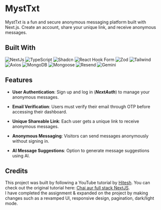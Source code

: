 # MystTxt

MystTxt is a fun and secure anonymous messaging platform built with Next.js. Create an account, share your unique link, and receive anonymous messages.

## Built With

![NextJs](https://img.shields.io/badge/Next.js-000000.svg?style=for-the-badge&logo=nextdotjs&logoColor=white)
![TypeScript](https://img.shields.io/badge/TypeScript-3178C6.svg?style=for-the-badge&logo=TypeScript&logoColor=white)
![Shadcn](https://img.shields.io/badge/shadcn/ui-000000.svg?style=for-the-badge&logo=shadcn/ui&logoColor=white)
![React Hook Form](https://img.shields.io/badge/React%20Hook%20Form-EC5990.svg?style=for-the-badge&logo=React-Hook-Form&logoColor=white)
![Zod](https://img.shields.io/badge/Zod-3E67B1.svg?style=for-the-badge&logo=Zod&logoColor=white)
![Tailwind](https://img.shields.io/badge/Tailwind%20CSS-06B6D4.svg?style=for-the-badge&logo=Tailwind-CSS&logoColor=white)
![Axios](https://img.shields.io/badge/Axios-5A29E4.svg?style=for-the-badge&logo=Axios&logoColor=white)
![MongoDB](https://img.shields.io/badge/MongoDB-47A248.svg?style=for-the-badge&logo=MongoDB&logoColor=white)
![Mongoose](https://img.shields.io/badge/Mongoose-880000.svg?style=for-the-badge&logo=Mongoose&logoColor=white)
![Resend](https://img.shields.io/badge/Resend-000000.svg?style=for-the-badge&logo=Resend&logoColor=white)
![Gemini](https://img.shields.io/badge/Google%20Gemini-8E75B2.svg?style=for-the-badge&logo=Google-Gemini&logoColor=white)

## Features

- **User Authentication**: Sign up and log in (**_NextAuth_**) to manage your anonymous messages.

- **Email Verification**: Users must verify their email through OTP before accessing their dashboard.

- **Unique Shareable Link**: Each user gets a unique link to receive anonymous messages.

- **Anonymous Messaging**: Visitors can send messages anonymously without signing in.

- **AI Message Suggestions**: Option to generate message suggestions using AI.

## Credits

This project was built by following a YouTube tutorial by [Hitesh](https://github.com/hiteshchoudhary). You can check out the original tutorial here: [Chai aur full stack NextJS](https://youtube.com/playlist?list=PLu71SKxNbfoBAaWGtn9GA2PTw0HO0tXzq&si=4upjwfZxyC_2AOtL).
<br/>
I have completed the assignment & expanded on the project by making changes such as a revamped UI, responsive design, pagination, dark/light mode.
